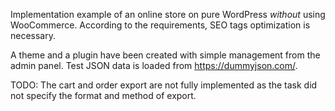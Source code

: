 Implementation example of an online store on pure WordPress <i>without</i> using WooCommerce. 
According to the requirements, SEO tags optimization is necessary.

A theme and a plugin have been created with simple management from the admin panel.
Test JSON data is loaded from https://dummyjson.com/.

TODO: The cart and order export are not fully implemented as the task did not specify the format and method of export.
